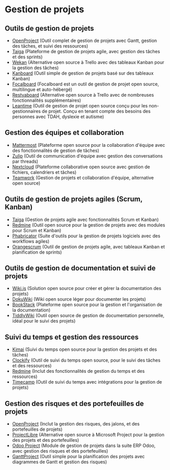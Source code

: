 # Gestion de projets

## Outils de gestion de projets
  - [OpenProject](https://www.openproject.org/) (Outil complet de gestion de projets avec Gantt, gestion des tâches, et suivi des ressources)
  - [Taiga](https://www.taiga.io/) (Plateforme de gestion de projets agile, avec gestion des tâches et des sprints)
  - [Wekan](https://wekan.github.io/) (Alternative open source à Trello avec des tableaux Kanban pour la gestion des tâches)
  - [Kanboard](https://kanboard.org/) (Outil simple de gestion de projets basé sur des tableaux Kanban)
  - [Focalboard](https://github.com/mattermost-community/focalboard) (Focalboard est un outil de gestion de projet open source, multilingue et auto-hébergé)
  - [Restyaboard](https://restya.com/board/) (Alternative open source à Trello avec de nombreuses fonctionnalités supplémentaires)
  - [Leantime](https://github.com/Leantime/leantime) (Outil de gestion de projet open source conçu pour les non-gestionnaires de projet. Conçu en tenant compte des besoins des personnes avec TDAH, dyslexie et autisme) 

## Gestion des équipes et collaboration
  - [Mattermost](https://mattermost.com/) (Plateforme open source pour la collaboration d'équipe avec des fonctionnalités de gestion de tâches)
  - [Zulip](https://zulip.com/) (Outil de communication d'équipe avec gestion des conversations par threads)
  - [Nextcloud](https://nextcloud.com/) (Plateforme collaborative open source avec gestion de fichiers, calendriers et tâches)
  - [Teamwork](https://teamwork.com/) (Gestion de projets et collaboration d'équipe, alternative open source)

## Outils de gestion de projets agiles (Scrum, Kanban)
  - [Taiga](https://www.taiga.io/) (Gestion de projets agile avec fonctionnalités Scrum et Kanban)
  - [Redmine](https://www.redmine.org/) (Outil open source pour la gestion de projets avec des modules pour Scrum et Kanban)
  - [Phabricator](https://phacility.com/phabricator/) (Suite d'outils pour la gestion de projets logiciels avec des workflows agiles)
  - [Orangescrum](https://www.orangescrum.org/) (Outil de gestion de projets agile, avec tableaux Kanban et planification de sprints)

## Outils de gestion de documentation et suivi de projets
  - [Wiki.js](https://js.wiki/) (Solution open source pour créer et gérer la documentation des projets)
  - [DokuWiki](https://www.dokuwiki.org/dokuwiki) (Wiki open source léger pour documenter les projets)
  - [BookStack](https://www.bookstackapp.com/) (Plateforme open source pour la gestion et l'organisation de la documentation)
  - [TiddlyWiki](https://tiddlywiki.com/) (Outil open source de gestion de documentation personnelle, idéal pour le suivi des projets)

## Suivi du temps et gestion des ressources
  - [Kimai](https://www.kimai.org/) (Suivi du temps open source pour la gestion des projets et des tâches)
  - [Clockify](https://clockify.me/) (Outil de suivi du temps open source, pour le suivi des tâches et des ressources)
  - [Redmine](https://www.redmine.org/) (Inclut des fonctionnalités de gestion du temps et des ressources)
  - [Timecamp](https://www.timecamp.com/) (Outil de suivi du temps avec intégrations pour la gestion de projets)

## Gestion des risques et des portefeuilles de projets
  - [OpenProject](https://www.openproject.org/) (Inclut la gestion des risques, des jalons, et des portefeuilles de projets)
  - [ProjectLibre](https://www.projectlibre.com/) (Alternative open source à Microsoft Project pour la gestion des projets et des portefeuilles)
  - [Odoo Project](https://www.odoo.com/page/project-management) (Module de gestion de projets dans la suite ERP Odoo, avec gestion des risques et des portefeuilles)
  - [GanttProject](https://www.ganttproject.biz/) (Outil simple pour la planification des projets avec diagrammes de Gantt et gestion des risques)

